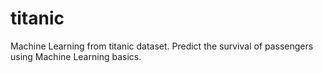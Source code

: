 # titanic
Machine Learning from titanic dataset. Predict the survival of passengers using Machine Learning basics.
